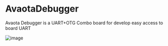 # AvaotaDebugger
Avaota Debugger is a UART+OTG Combo board for develop easy access to board UART

![image](https://github.com/AvaotaSBC/AvaotaDebugger/assets/166363804/04abcd00-987b-4b6f-996b-e101d8225c75)

